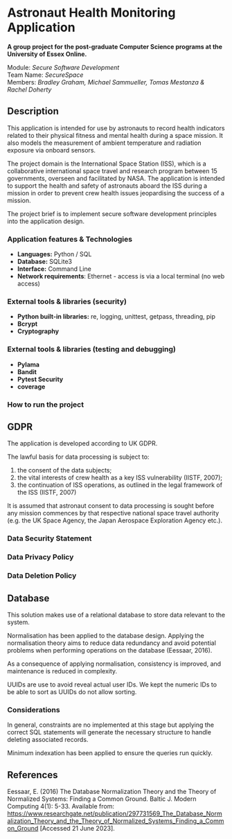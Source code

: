 # Astronaut Health Monitoring Application

**A group project for the post-graduate Computer Science programs at the University of Essex Online.**

Module: _Secure Software Development_\
Team Name: _SecureSpace_\
Members: _Bradley Graham, Michael Sammueller, Tomas Mestanza & Rachel Doherty_

## Description

This application is intended for use by astronauts to record health indicators related to their physical fitness and mental health during a space mission. It also models the measurement of ambient temperature and radiation exposure via onboard sensors.

The project domain is the International Space Station (ISS), which is a collaborative international space travel and research program between 15 governments, overseen and facilitated by NASA. The  application is intended to support the health and safety of astronauts aboard the ISS during a mission in order to prevent crew health issues jeopardising the success of a mission.

The project brief is to implement secure software development principles into the application design. 

### Application features & Technologies

- **Languages:** Python / SQL
- **Database:** SQLite3
- **Interface:** Command Line
- **Network requirements**: Ethernet - access is via a local terminal (no web access)

### External tools & libraries (security)

- **Python built-in libraries:** re, logging, unittest, getpass, threading, pip
- **Bcrypt**
- **Cryptography**

### External tools & libraries (testing and debugging)

- **Pylama**
- **Bandit**
- **Pytest Security**
- **coverage**

### How to run the project

## GDPR

The application is developed according to UK GDPR.

The lawful basis for data processing is subject to:

1) the consent of the data subjects;
2) the vital interests of crew health as a key ISS vulnerability (IISTF, 2007);
3) the continuation of ISS operations, as outlined in the legal framework of the ISS (IISTF, 2007)

It is assumed that astronaut consent to data processing is sought before any mission commences by that respective national space travel authority (e.g. the UK Space Agency, the Japan Aerospace Exploration Agency etc.). 

### Data Security Statement

### Data Privacy Policy

### Data Deletion Policy

## Database

This solution makes use of a relational database to store data relevant to the system.

Normalisation has been applied to the database design. Applying the normalisation theory aims to reduce data redundancy and avoid potential problems when performing operations on the database (Eessaar, 2016).

As a consequence of applying normalisation, consistency is improved, and maintenance is reduced in complexity.

UUIDs are use to avoid reveal actual user IDs. We kept the numeric IDs to be able to sort as UUIDs do not allow sorting.

### Considerations
In general, constraints are no implemented at this stage but applying the correct SQL statements will generate the necessary structure to handle deleting associated records.

Minimum indexation has been applied to ensure the queries run quickly.

## References

Eessaar, E. (2016) The Database Normalization Theory and the Theory of Normalized Systems: Finding a Common Ground. Baltic J. Modern Computing 4(1): 5-33. Available from: https://www.researchgate.net/publication/297731569_The_Database_Normalization_Theory_and_the_Theory_of_Normalized_Systems_Finding_a_Common_Ground [Accessed 21 June 2023].